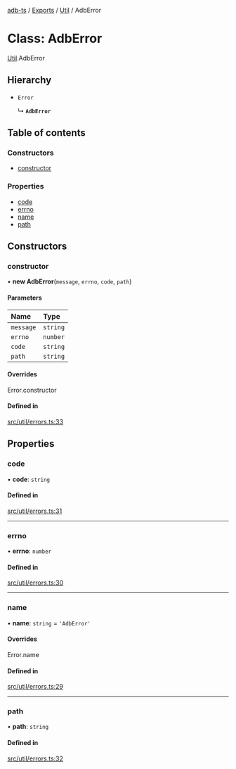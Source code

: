 [adb-ts](../README.md) / [Exports](../modules.md) / [Util](../modules/Util.md) / AdbError

# Class: AdbError

[Util](../modules/Util.md).AdbError

## Hierarchy

-   `Error`

    ↳ **`AdbError`**

## Table of contents

### Constructors

-   [constructor](Util.AdbError.md#constructor)

### Properties

-   [code](Util.AdbError.md#code)
-   [errno](Util.AdbError.md#errno)
-   [name](Util.AdbError.md#name)
-   [path](Util.AdbError.md#path)

## Constructors

### constructor

• **new AdbError**(`message`, `errno`, `code`, `path`)

#### Parameters

| Name      | Type     |
| :-------- | :------- |
| `message` | `string` |
| `errno`   | `number` |
| `code`    | `string` |
| `path`    | `string` |

#### Overrides

Error.constructor

#### Defined in

[src/util/errors.ts:33](https://github.com/Maaaartin/adb-ts/blob/5393493/src/util/errors.ts#L33)

## Properties

### code

• **code**: `string`

#### Defined in

[src/util/errors.ts:31](https://github.com/Maaaartin/adb-ts/blob/5393493/src/util/errors.ts#L31)

---

### errno

• **errno**: `number`

#### Defined in

[src/util/errors.ts:30](https://github.com/Maaaartin/adb-ts/blob/5393493/src/util/errors.ts#L30)

---

### name

• **name**: `string` = `'AdbError'`

#### Overrides

Error.name

#### Defined in

[src/util/errors.ts:29](https://github.com/Maaaartin/adb-ts/blob/5393493/src/util/errors.ts#L29)

---

### path

• **path**: `string`

#### Defined in

[src/util/errors.ts:32](https://github.com/Maaaartin/adb-ts/blob/5393493/src/util/errors.ts#L32)
